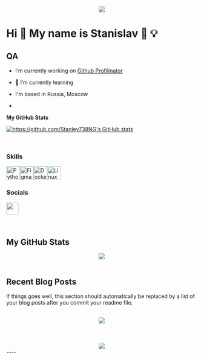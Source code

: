 <div id="header" align="center">
<img src="https://i.giphy.com/media/v1.Y2lkPTc5MGI3NjExMTRoZ3V3d3piaGR6MGh3ZWpld2dhY3BqN3FkOGQ4dG1wYzBnejBidCZlcD12MV9pbnRlcm5hbF9naWZfYnlfaWQmY3Q9Zw/qgQUggAC3Pfv687qPC/giphy.gif"/>
</div>
  

Hi 👋 My name is Stanislav 🔧 💡
=============================
QA
--  

-  I’m currently working on [Github Profilinator](https://github.com/rishavanand/github-profilinator)  
  

- 🌱 I’m currently learning   
    
  
*  I'm based in Russia, Moscow 

-   
  
<b>My GitHub Stats</b>

<a href="http://www.github.com/https://github.com/Stanley738NG"><img src="https://github-readme-stats.vercel.app/api?username=https://github.com/Stanley738NG&show_icons=true&hide=&count_private=true&title_color=0891b2&text_color=ffffff&icon_color=0891b2&bg_color=1c1917&hide_border=true&show_icons=true" alt="https://github.com/Stanley738NG's GitHub stats" /></a>

<br/>  

### Skills

<p align="left">
<a href="https://www.python.org/" target="_blank" rel="noreferrer"><img src="https://raw.githubusercontent.com/danielcranney/readme-generator/main/public/icons/skills/python-colored.svg" width="36" height="36" alt="Python" /></a><a href="https://www.figma.com/" target="_blank" rel="noreferrer"><img src="https://raw.githubusercontent.com/danielcranney/readme-generator/main/public/icons/skills/figma-colored.svg" width="36" height="36" alt="Figma" /></a><a href="https://www.docker.com/" target="_blank" rel="noreferrer"><img src="https://raw.githubusercontent.com/danielcranney/readme-generator/main/public/icons/skills/docker-colored.svg" width="36" height="36" alt="Docker" /></a><a href="https://www.linux.org" target="_blank" rel="noreferrer"><img src="https://raw.githubusercontent.com/danielcranney/readme-generator/main/public/icons/skills/linux-colored.svg" width="36" height="36" alt="Linux" /></a>
</p>

### Socials

<p align="left"> <a href="https://www.github.com/https://github.com/Stanley738NG" target="_blank" rel="noreferrer"> <picture> <source media="(prefers-color-scheme: dark)" srcset="https://raw.githubusercontent.com/danielcranney/readme-generator/main/public/icons/socials/github-dark.svg" /> <source media="(prefers-color-scheme: light)" srcset="https://raw.githubusercontent.com/danielcranney/readme-generator/main/public/icons/socials/github.svg" /> <img src="https://raw.githubusercontent.com/danielcranney/readme-generator/main/public/icons/socials/github.svg" width="32" height="32" /> </picture> </a></p>


</td></tr></table>  

<br/>  
 
## <b>My GitHub Stats</b>  
<div align="center"><img src="https://github-readme-stats.vercel.app/api?username=https://github.com/Stanley738NG&show_icons=true&count_private=true&hide_border=true" align="center" /></div>  

<br/>  


## Recent Blog Posts  
<!-- BLOG-POST-LIST:START -->  
If things goes well, this section should automatically be replaced by a list of your blog posts after you commit your readme file. 
<!-- BLOG-POST-LIST:END -->  

<br/>  

<div align="center"><img src="https://rishavanand.github.io/static/images/spotify-readme-example.svg" /></div>  

<br/>  
   
<br/>  

<div align="center"></div>
<br />

<div id="header" align="center">
<img src="https://media.giphy.com/media/YYW0hHizzIOrlhimPG/giphy.gif?cid=ecf05e47t8b8tokt909mwlo3vdp2o4duzdj7t2afqo7y6p15&ep=v1_gifs_related&rid=giphy.gif&ct=g" />
</div>
----

<!---
Stanley738NG/Stanley738NG is a ✨ special ✨ repository because its `README.md` (this file) appears on your GitHub profile.
You can click the Preview link to take a look at your changes.
--->
